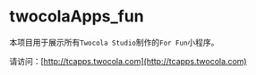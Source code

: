 # twocolaApps_fun

本项目用于展示所有`Twocola Studio`制作的`For Fun`小程序。

请访问：[http://tcapps.twocola.com](http://tcapps.twocola.com)
